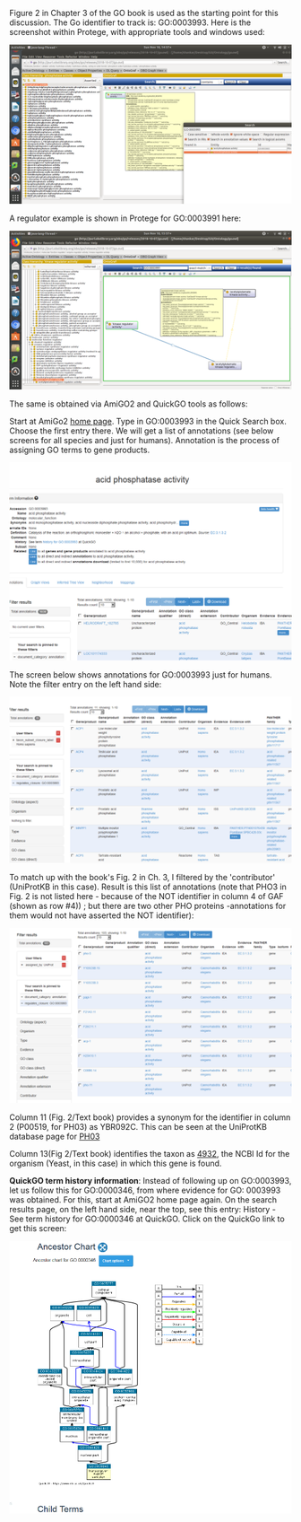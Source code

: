 Figure 2 in Chapter 3 of the GO book is used as the starting point for this discussion. The Go identifier to track is: GO:0003993. Here is the screenshot within Protege, with appropriate tools and windows used:

![alt text](https://github.com/RShankar/Semantic-Web-for-Genomics/blob/master/Examples/GO%20Ontology/Protege%20GO:0003993Annot.png "Protege with Go.owl and Annotations for a GO term")

A regulator example is shown in Protege for GO:0003991 here:

![alt text](https://github.com/RShankar/Semantic-Web-for-Genomics/blob/master/Examples/GO%20Ontology/Regulator%20Example%20GO:0003991.png "Regulator pathways in OntoGraph in Protege")

The same is obtained via AmiGO2 and QuickGO tools as follows:

Start at AmiGo2 [home page](http://amigo.geneontology.org/amigo/dd_browse). Type in GO:0003993 in the Quick Search box. Choose the first entry there. We will get a list of annotations (see below screens for all species and just for humans). Annotation is the process of assigning GO terms to gene products.
 
![alt text](https://github.com/RShankar/Semantic-Web-for-Genomics/blob/master/Examples/GO%20Ontology/AmiGO%202%20Term%20Details%20for%20acid%20phosphatase%20activity%20(GO%200003993).png "All species annotations for GO:0003993")

The screen below shows annotations for GO:0003993 just for humans. Note the filter entry on the left hand side:

![alt text](https://github.com/RShankar/Semantic-Web-for-Genomics/blob/master/Examples/GO%20Ontology/AmiGO%202%20Term%20Details%20for%20Human%20acid%20phosphatase%20activity%20(GO%200003993).png "Homo Sapiens annotations for GO:0003993")

To match up with the book's Fig. 2 in Ch. 3, I filtered by the 'contributor' (UniProtKB in this case). Result is this list of annotations (note that PHO3 in Fig. 2 is not listed here - because of the NOT identifier in column 4 of GAF (shown as row #4)) ; but there are two other PHO proteins -annotations for them would not have asserted the NOT identifier):

![alt text](https://github.com/RShankar/Semantic-Web-for-Genomics/blob/master/Examples/GO%20Ontology/UniProt%20Contributor%20list_Pho3%20not%20there.png "UniProtKB contibutions to annotations for GO:0003993")

Column 11 (Fig. 2/Text book) provides a synonym for the identifier in column 2 (P00519, for PH03) as YBR092C. This can be seen at the UniProtKB database page for [PH03](https://www.uniprot.org/uniprot/P24031)

Column 13(Fig 2/Text book) identifies the taxon as [4932](https://www.ncbi.nlm.nih.gov/taxonomy/4932), the NCBI Id for the organism (Yeast, in this case) in which this gene is found. 

**QuickGO term history information**: Instead of following up on GO:0003993, let us follow this for GO:0000346, from where evidence for GO: 0003993 was obtained. For this, start at AmiGO2 home page again. On the search results page, on the left hand side, near the top, see this entry: History - See term history for GO:0000346 at QuickGO. Click on the QuickGo link to get this screen:

![alt text](https://github.com/RShankar/Semantic-Web-for-Genomics/blob/master/Examples/GO%20Ontology/Ancestor%20Chart%20QuickGO%20Term%20GO%200000346.png "Ancestor chart at QuickGo for GO:0000346")
